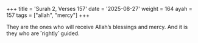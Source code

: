 +++
title = 'Surah 2, Verses 157'
date = '2025-08-27'
weight = 164
ayah = 157
tags = ["allah", "mercy"]
+++

They are the ones who will receive Allah’s blessings and mercy. And it is they who are ˹rightly˺ guided.